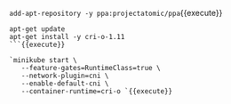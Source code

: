 `add-apt-repository -y ppa:projectatomic/ppa`{{execute}}

```
apt-get update
apt-get install -y cri-o-1.11
```{{execute}}

`minikube start \
   --feature-gates=RuntimeClass=true \
   --network-plugin=cni \
   --enable-default-cni \
   --container-runtime=cri-o `{{execute}}


